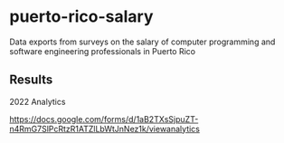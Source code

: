 # puerto-rico-salary
Data exports from surveys on the salary of computer programming and software engineering professionals in Puerto Rico

## Results
2022 Analytics

https://docs.google.com/forms/d/1aB2TXsSjpuZT-n4RmG7SlPcRtzR1ATZlLbWtJnNez1k/viewanalytics

